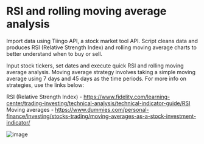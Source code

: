 # RSI and rolling moving average analysis
Import data using Tiingo API, a stock market tool API. Script cleans data and produces RSI (Relative Strength Index) and rolling moving average charts to better understand when to buy or sell.

Input stock tickers, set dates and execute quick RSI and rolling moving average analysis. Moving average strategy involves taking a simple moving average using 7 days and 45 days as the time periods. For more info on strategies, use the links below:

RSI (Relative Strength Index) - https://www.fidelity.com/learning-center/trading-investing/technical-analysis/technical-indicator-guide/RSI
Moving averages - https://www.dummies.com/personal-finance/investing/stocks-trading/moving-averages-as-a-stock-investment-indicator/

![image](https://user-images.githubusercontent.com/82084556/114274631-566f6b80-9a17-11eb-98dd-15364cf3b1bd.png)

